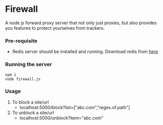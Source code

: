 # Firewall
A node js forward proxy server that not only just proxies, but also provides you features to protect yourselves from trackers.

### Pre-requisite
 - Redis server should be installed and running. Download redis from [here](http://redis.io/download)

### Running the server
    npm i
    node firewall.js

### Usage
1. To block a site/url
    - localhost:5000/block?list=["abc.com","regex.of.path"]
2. To unblock a site/url
    - localhost:5000/unblock?item="abc.com"
    

